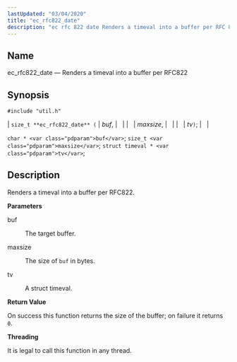 ```yaml
---
lastUpdated: "03/04/2020"
title: "ec_rfc822_date"
description: "ec rfc 822 date Renders a timeval into a buffer per RFC 822 size t ec rfc 822 date buf maxsize tv char buf size t maxsize struct timeval tv Renders a timeval into a buffer per RFC 822 buf The target buffer maxsize The size of buf in bytes..."
---
```


<a name="apis.ec_rfc822_date"></a> 
## Name

ec_rfc822_date — Renders a timeval into a buffer per RFC822

## Synopsis

`#include "util.h"`

| `size_t **ec_rfc822_date** (` | <var class="pdparam">buf</var>, |   |
|   | <var class="pdparam">maxsize</var>, |   |
|   | <var class="pdparam">tv</var>`)`; |   |

`char * <var class="pdparam">buf</var>`;
`size_t <var class="pdparam">maxsize</var>`;
`struct timeval * <var class="pdparam">tv</var>`;<a name="idp58404032"></a> 
## Description

Renders a timeval into a buffer per RFC822.

**<a name="idp58405248"></a> Parameters**

<dl class="variablelist">

<dt>buf</dt>

<dd>

The target buffer.

</dd>

<dt>maxsize</dt>

<dd>

The size of `buf` in bytes.

</dd>

<dt>tv</dt>

<dd>

A struct timeval.

</dd>

</dl>

**<a name="idp58412064"></a> Return Value**

On success this function returns the size of the buffer; on failure it returns `0`.

**<a name="idp58413488"></a> Threading**

It is legal to call this function in any thread.